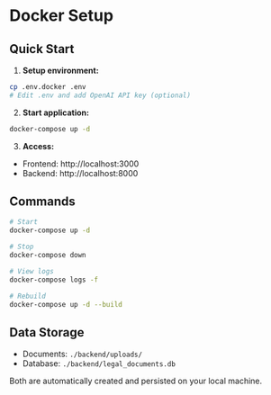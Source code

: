 # Docker Setup

## Quick Start

1. **Setup environment:**
```bash
cp .env.docker .env
# Edit .env and add OpenAI API key (optional)
```

2. **Start application:**
```bash
docker-compose up -d
```

3. **Access:**
- Frontend: http://localhost:3000
- Backend: http://localhost:8000

## Commands

```bash
# Start
docker-compose up -d

# Stop
docker-compose down

# View logs
docker-compose logs -f

# Rebuild
docker-compose up -d --build
```

## Data Storage

- Documents: `./backend/uploads/`
- Database: `./backend/legal_documents.db`

Both are automatically created and persisted on your local machine.